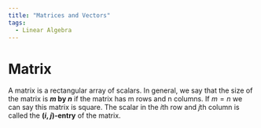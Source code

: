 ```yaml
---
title: "Matrices and Vectors"
tags:
  - Linear Algebra
---
```


# Matrix
A matrix is a rectangular array of scalars. In general, we say that the size of the matrix is **_m_ by _n_** if the matrix has m rows and n columns. If $m = n$ we can say this matrix is square. The scalar in the $i$th row and $j$th column is called the **(_i_, _j_)-entry** of the matrix.
